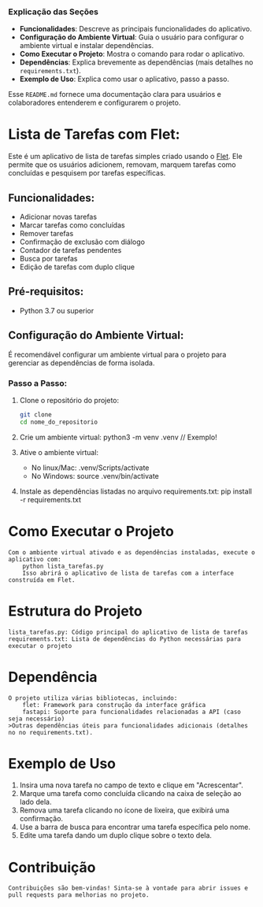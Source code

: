 ### Explicação das Seções

- **Funcionalidades**: Descreve as principais funcionalidades do aplicativo.
- **Configuração do Ambiente Virtual**: Guia o usuário para configurar o ambiente virtual e instalar dependências.
- **Como Executar o Projeto**: Mostra o comando para rodar o aplicativo.
- **Dependências**: Explica brevemente as dependências (mais detalhes no `requirements.txt`).
- **Exemplo de Uso**: Explica como usar o aplicativo, passo a passo.

Esse `README.md` fornece uma documentação clara para usuários e colaboradores entenderem e configurarem o projeto.

# Lista de Tarefas com Flet:
Este é um aplicativo de lista de tarefas simples criado usando o [Flet](https://flet.dev/). Ele permite que os usuários adicionem, removam, marquem tarefas como concluídas e pesquisem por tarefas específicas.

## Funcionalidades:
- Adicionar novas tarefas
- Marcar tarefas como concluídas
- Remover tarefas
- Confirmação de exclusão com diálogo
- Contador de tarefas pendentes
- Busca por tarefas
- Edição de tarefas com duplo clique

## Pré-requisitos:
- Python 3.7 ou superior

## Configuração do Ambiente Virtual:
É recomendável configurar um ambiente virtual para o projeto para gerenciar as dependências de forma isolada.

### Passo a Passo:

1. Clone o repositório do projeto:
    ```bash
    git clone 
    cd nome_do_repositorio

2. Crie um ambiente virtual:
    python3 -m venv .venv // Exemplo!

3. Ative o ambiente virtual:
    - No linux/Mac:
    .venv/Scripts/activate
    - No Windows:
    source .venv/bin/activate

4. Instale as dependências listadas no arquivo requirements.txt:
    pip install -r requirements.txt

# Como Executar o Projeto
    Com o ambiente virtual ativado e as dependências instaladas, execute o aplicativo com:
        python lista_tarefas.py
        Isso abrirá o aplicativo de lista de tarefas com a interface construída em Flet.

# Estrutura do Projeto
    lista_tarefas.py: Código principal do aplicativo de lista de tarefas
    requirements.txt: Lista de dependências do Python necessárias para executar o projeto

# Dependência
    O projeto utiliza várias bibliotecas, incluindo:
        flet: Framework para construção da interface gráfica
        fastapi: Suporte para funcionalidades relacionadas a API (caso seja necessário)
    >Outras dependências úteis para funcionalidades adicionais (detalhes no no requirements.txt).

# Exemplo de Uso
1. Insira uma nova tarefa no campo de texto e clique em "Acrescentar".
2. Marque uma tarefa como concluída clicando na caixa de seleção ao lado dela.
3. Remova uma tarefa clicando no ícone de lixeira, que exibirá uma confirmação.
4. Use a barra de busca para encontrar uma tarefa específica pelo nome.
5. Edite uma tarefa dando um duplo clique sobre o texto dela.

# Contribuição
    Contribuições são bem-vindas! Sinta-se à vontade para abrir issues e pull requests para melhorias no projeto.